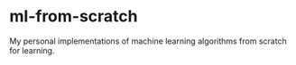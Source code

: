# ml-from-scratch
My personal implementations of machine learning algorithms from scratch for learning.
